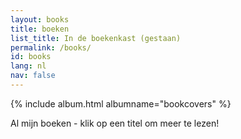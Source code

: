 ```yaml
---
layout: books
title: boeken
list_title: In de boekenkast (gestaan)
permalink: /books/
id: books
lang: nl
nav: false
---
```


<!-- simply so (by Jimmy_Xiao) -->
{% include album.html albumname="bookcovers" %}

Al mijn boeken - klik op een titel om meer te lezen!

<!-- below is auto-filled from _layouts/books.html -->
